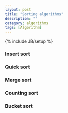 ```yaml
---
layout: post
title: "Sorting algorithms"
description: ""
category: algorithms
tags: [Algorithm]
---
```

{% include JB/setup %}


### Insert sort

### Quick sort

### Merge sort

### Counting sort

### Bucket sort

